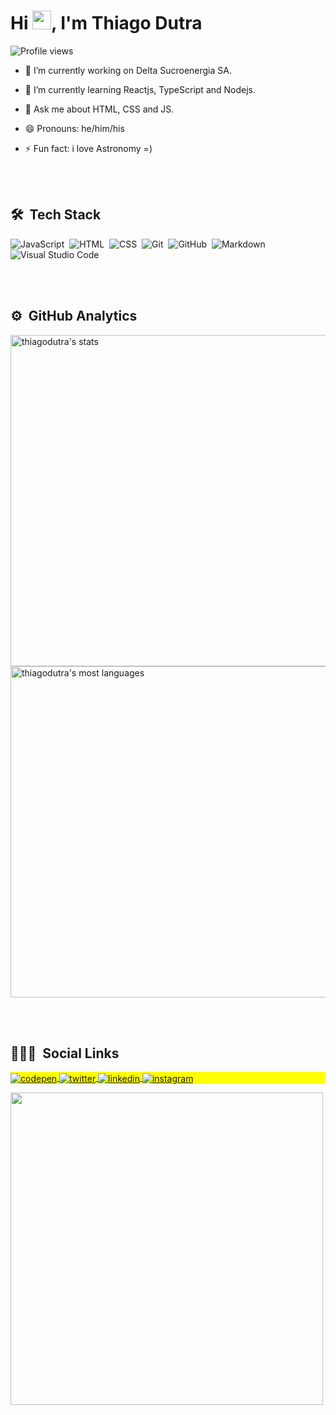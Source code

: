 <h1 align="left">Hi <img src="https://raw.githubusercontent.com/kaueMarques/kaueMarques/master/hi.gif" width="30px">, I'm Thiago Dutra</h1>
<p align="left"> <img src="https://komarev.com/ghpvc/?username=thiagorodriguesdutra&color=yellow" alt="Profile views" /> </p>

- 🔭 I’m currently working on Delta Sucroenergia SA.

- 🌱 I’m currently learning Reactjs, TypeScript and Nodejs.

- 💬 Ask me about HTML, CSS and JS.

- 😄 Pronouns: he/him/his

- ⚡ Fun fact: i love Astronomy =)

<br><br>

## 🛠 &nbsp;Tech Stack

![JavaScript](https://img.shields.io/badge/-JavaScript-05122A?style=flat&logo=javascript)&nbsp;
![HTML](https://img.shields.io/badge/-HTML-05122A?style=flat&logo=HTML5)&nbsp;
![CSS](https://img.shields.io/badge/-CSS-05122A?style=flat&logo=CSS3&logoColor=1572B6)&nbsp;
![Git](https://img.shields.io/badge/-Git-05122A?style=flat&logo=git)&nbsp;
![GitHub](https://img.shields.io/badge/-GitHub-05122A?style=flat&logo=github)&nbsp;
![Markdown](https://img.shields.io/badge/-Markdown-05122A?style=flat&logo=markdown)&nbsp;
![Visual Studio Code](https://img.shields.io/badge/-Visual%20Studio%20Code-05122A?style=flat&logo=visual-studio-code&logoColor=007ACC)&nbsp;


<br><br>

## ⚙️ &nbsp;GitHub Analytics

<p align="left">
<img width="530em" src="https://github-readme-stats.vercel.app/api?username=thiagorodriguesdutra&show_icons=true&theme=vision-friendly-dark" alt="thiagodutra's stats"/>
<img width="530em" src="https://github-readme-stats.vercel.app/api/top-langs/?username=thiagorodriguesdutra&layout=compact&theme=vision-friendly-dark" alt="thiagodutra's most languages"/>
</p>

<br><br>

## 👨🏻‍💻 &nbsp;Social Links

<p align="left" style="background:yellow">
<a href="https://codepen.io/thiagorodriguesdutra" target="_blank">
  <img align="center" src="https://img.shields.io/badge/-thiagodutra-05122A?style=flat&logo=codepen" alt="codepen"/>
</a>
<a href="https://twitter.com/thiagodevdutra" target="_blank">
  <img align="center" src="https://img.shields.io/badge/-thiagodutra-05122A?style=flat&logo=twitter" alt="twitter"/>  
</a>
<a href="thiago-rodrigues-da-silva-dutra-60b366182" target="_blank">
  <img align="center" src="https://img.shields.io/badge/-thiagodutra-05122A?style=flat&logo=linkedin" alt="linkedin"/>
</a>
<a href="https://instagram.com/thirodriguesdutra" target="_blank">
 <img align="center" src="https://img.shields.io/badge/-thiagodutra-05122A?style=flat&logo=instagram" alt="instagram"/>
</a>
</p>

<img width="500em" src="https://github-readme-twitter-gazf.vercel.app/api?id=thiagodevdutra&layout=wide&show_reply=off&show_retweet=off" />
